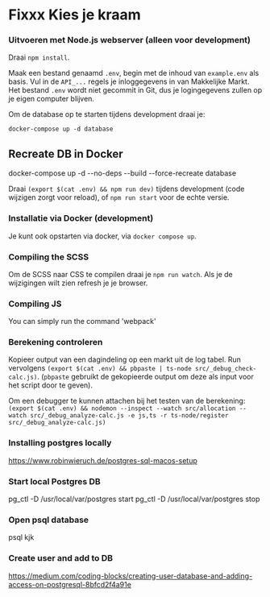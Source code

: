 # Fixxx Kies je kraam

### Uitvoeren met Node.js webserver (alleen voor development)

Draai `npm install`.

Maak een bestand genaamd `.env`, begin met de inhoud van `example.env` als basis. Vul in de `API_...` regels je inloggegevens in van Makkelijke Markt. Het bestand `.env` wordt niet gecommit in Git, dus je logingegevens zullen op je eigen computer blijven.

Om de database op te starten tijdens development draai je:

```shell
docker-compose up -d database
```

## Recreate DB in Docker

docker-compose up -d --no-deps --build --force-recreate database

Draai `(export $(cat .env) && npm run dev)` tijdens development (code wijzigen zorgt voor reload), of `npm run start` voor de echte versie.

### Installatie via Docker (development)

Je kunt ook opstarten via docker, via `docker compose up`.


### Compiling the SCSS
Om de SCSS naar CSS te compilen draai je `npm run watch`. Als je de wijzigingen wilt zien refresh je je browser.


### Compiling JS
You can simply run the command 'webpack'

### Berekening controleren

Kopieer output van een dagindeling op een markt uit de log tabel. Run vervolgens `(export $(cat .env) && pbpaste | ts-node src/_debug_check-calc.js)`. (`pbpaste` gebruikt de gekopieerde output om deze als input voor het script door te geven).

Om een debugger te kunnen attachen bij het testen van de berekening: `(export $(cat .env) && nodemon --inspect --watch src/allocation --watch src/_debug_analyze-calc.js -e js,ts -r ts-node/register src/_debug_analyze-calc.js)`

### Installing postgres locally
https://www.robinwieruch.de/postgres-sql-macos-setup

### Start local Postgres DB
pg_ctl -D /usr/local/var/postgres start
pg_ctl -D /usr/local/var/postgres stop

### Open psql database
psql kjk

### Create user and add to DB
https://medium.com/coding-blocks/creating-user-database-and-adding-access-on-postgresql-8bfcd2f4a91e
